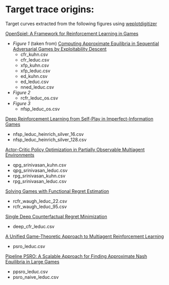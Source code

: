 # Target trace origins:
Target curves extracted from the following figures using [weplotdigitizer](https://automeris.io/WebPlotDigitizer/)

[OpenSpiel: A Framework for Reinforcement Learning in Games](https://arxiv.org/abs/1908.09453) 
- *Figure 1* (taken from) [Computing Approximate Equilibria in Sequential Adversarial Games by Exploitability Descent](https://arxiv.org/abs/1903.05614)
  - cfr_kuhn.csv
  - cfr_leduc.csv
  - xfp_kuhn.csv
  - xfp_leduc.csv
  - ed_kuhn.csv
  - ed_leduc.csv
  - nned_leduc.csv
- *Figure 2*
  - rcfr_leduc_os.csv
- *Figure 3*
  - nfsp_leduc_os.csv
  
[Deep Reinforcement Learning from Self-Play in Imperfect-Information Games](https://arxiv.org/abs/1603.01121)
- nfsp_leduc_heinrich_silver_16.csv
- nfsp_leduc_heinrich_silver_128.csv

[Actor-Critic Policy Optimization in Partially Observable Multiagent Environments](https://arxiv.org/abs/1810.09026)
- qpg_srinivasan_kuhn.csv
- qpg_srinivasan_leduc.csv
- rpg_srinivasan_kuhn.csv
- rpg_srinivasan_leduc.csv

[Solving Games with Functional Regret Estimation](https://arxiv.org/abs/1411.7974)
- rcfr_waugh_leduc_22.csv
- rcfr_waugh_leduc_95.csv

[Single Deep Counterfactual Regret Minimization](https://arxiv.org/pdf/1901.07621.pdf)
- deep_cfr_leduc.csv

[A Unified Game-Theoretic Approach to Multiagent Reinforcement Learning](https://arxiv.org/pdf/1711.00832.pdf)
- psro_leduc.csv

[Pipeline PSRO: A Scalable Approach for Finding Approximate Nash Equilibria in Large Games](https://arxiv.org/pdf/2006.08555.pdf)
- ppsro_leduc.csv
- psro_naive_leduc.csv
